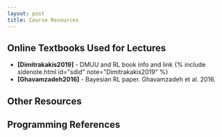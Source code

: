 ```yaml
---
layout: post
title: Course Resources
---
```


## Online Textbooks Used for Lectures
- **[Dimitrakakis2019]** - DMUU and RL book info and link {% include sidenote.html id="sdid" note="Dimitrakakis2019" %}
- **[Ghavamzadeh2016]** - Bayesian RL paper. Ghavamzadeh et al. 2016.

<!-- TODO add more resources for course -->

## Other Resources

## Programming References

